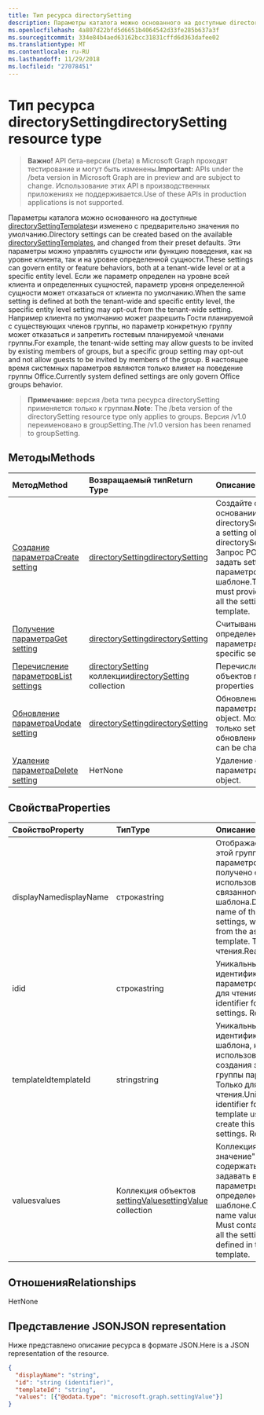 ```yaml
---
title: Тип ресурса directorySetting
description: Параметры каталога можно основанного на доступные directorySettingTemplates и изменено с предварительно значения по умолчанию. Эти параметры можно управлять сущности или функцию поведения, как на уровне клиента, так и на уровне определенной сущности. Если же параметр определен на уровне всей клиента и определенных сущностей, параметр уровня определенной сущности может отказаться от клиента по умолчанию.  Например клиента по умолчанию может разрешить Гости планируемой с существующих членов группы, но параметр конкретную группу может отказаться и запретить гостевым планируемой членами группы. В настоящее время системных параметров являются только влияет на поведение группы Office.
ms.openlocfilehash: 4a807d22bfd5d6651b4064542d33fe285b637a3f
ms.sourcegitcommit: 334e84b4aed63162bcc31831cffd6d363dafee02
ms.translationtype: MT
ms.contentlocale: ru-RU
ms.lasthandoff: 11/29/2018
ms.locfileid: "27078451"
---
```

# <a name="directorysetting-resource-type"></a><span data-ttu-id="1f025-107">Тип ресурса directorySetting</span><span class="sxs-lookup"><span data-stu-id="1f025-107">directorySetting resource type</span></span>

> <span data-ttu-id="1f025-108">**Важно!** API бета-версии (/beta) в Microsoft Graph проходят тестирование и могут быть изменены.</span><span class="sxs-lookup"><span data-stu-id="1f025-108">**Important:** APIs under the /beta version in Microsoft Graph are in preview and are subject to change.</span></span> <span data-ttu-id="1f025-109">Использование этих API в производственных приложениях не поддерживается.</span><span class="sxs-lookup"><span data-stu-id="1f025-109">Use of these APIs in production applications is not supported.</span></span>

<span data-ttu-id="1f025-110">Параметры каталога можно основанного на доступные [directorySettingTemplates](directorysettingtemplate.md)и изменено с предварительно значения по умолчанию.</span><span class="sxs-lookup"><span data-stu-id="1f025-110">Directory settings can be created based on the available [directorySettingTemplates](directorysettingtemplate.md), and changed from their preset defaults.</span></span> <span data-ttu-id="1f025-111">Эти параметры можно управлять сущности или функцию поведения, как на уровне клиента, так и на уровне определенной сущности.</span><span class="sxs-lookup"><span data-stu-id="1f025-111">These settings can govern entity or feature behaviors, both at a tenant-wide level or at a specific entity level.</span></span> <span data-ttu-id="1f025-112">Если же параметр определен на уровне всей клиента и определенных сущностей, параметр уровня определенной сущности может отказаться от клиента по умолчанию.</span><span class="sxs-lookup"><span data-stu-id="1f025-112">When the same setting is defined at both the tenant-wide and specific entity level, the specific entity level setting may opt-out from the tenant-wide setting.</span></span>  <span data-ttu-id="1f025-113">Например клиента по умолчанию может разрешить Гости планируемой с существующих членов группы, но параметр конкретную группу может отказаться и запретить гостевым планируемой членами группы.</span><span class="sxs-lookup"><span data-stu-id="1f025-113">For example, the tenant-wide setting may allow guests to be invited by existing members of groups, but a specific group setting may opt-out and not allow guests to be invited by members of the group.</span></span> <span data-ttu-id="1f025-114">В настоящее время системных параметров являются только влияет на поведение группы Office.</span><span class="sxs-lookup"><span data-stu-id="1f025-114">Currently system defined settings are only govern Office groups behavior.</span></span>

> <span data-ttu-id="1f025-115">**Примечание**: версия /beta типа ресурса directorySetting применяется только к группам.</span><span class="sxs-lookup"><span data-stu-id="1f025-115">**Note**: The /beta version of the directorySetting resource type only applies to groups.</span></span> <span data-ttu-id="1f025-116">Версия /v1.0 переименовано в groupSetting.</span><span class="sxs-lookup"><span data-stu-id="1f025-116">The /v1.0 version has been renamed to groupSetting.</span></span>

## <a name="methods"></a><span data-ttu-id="1f025-117">Методы</span><span class="sxs-lookup"><span data-stu-id="1f025-117">Methods</span></span>

| <span data-ttu-id="1f025-118">Метод</span><span class="sxs-lookup"><span data-stu-id="1f025-118">Method</span></span>           | <span data-ttu-id="1f025-119">Возвращаемый тип</span><span class="sxs-lookup"><span data-stu-id="1f025-119">Return Type</span></span>    |<span data-ttu-id="1f025-120">Описание</span><span class="sxs-lookup"><span data-stu-id="1f025-120">Description</span></span>|
|:---------------|:--------|:----------|
|[<span data-ttu-id="1f025-121">Создание параметра</span><span class="sxs-lookup"><span data-stu-id="1f025-121">Create setting</span></span>](../api/directorysetting-post-settings.md) | [<span data-ttu-id="1f025-122">directorySetting</span><span class="sxs-lookup"><span data-stu-id="1f025-122">directorySetting</span></span>](directorysetting.md) |<span data-ttu-id="1f025-123">Создайте объект параметр на основании directorySettingTemplate.</span><span class="sxs-lookup"><span data-stu-id="1f025-123">Create a setting object based on a directorySettingTemplate.</span></span> <span data-ttu-id="1f025-124">Запрос POST необходимо задать settingValues для всех параметров, определенных в шаблоне.</span><span class="sxs-lookup"><span data-stu-id="1f025-124">The POST request must provide settingValues for all the settings defined in the template.</span></span>|
|[<span data-ttu-id="1f025-125">Получение параметра</span><span class="sxs-lookup"><span data-stu-id="1f025-125">Get setting</span></span>](../api/directorysetting-get.md) | [<span data-ttu-id="1f025-126">directorySetting</span><span class="sxs-lookup"><span data-stu-id="1f025-126">directorySetting</span></span>](directorysetting.md) |<span data-ttu-id="1f025-127">Считывание свойств определенного объекта параметра.</span><span class="sxs-lookup"><span data-stu-id="1f025-127">Read properties of a specific setting object.</span></span>|
|[<span data-ttu-id="1f025-128">Перечисление параметров</span><span class="sxs-lookup"><span data-stu-id="1f025-128">List settings</span></span>](../api/directorysetting-list.md) | <span data-ttu-id="1f025-129">[directorySetting](directorysetting.md) коллекции</span><span class="sxs-lookup"><span data-stu-id="1f025-129">[directorySetting](directorysetting.md) collection</span></span> |<span data-ttu-id="1f025-130">Перечисление свойств всех объектов параметра.</span><span class="sxs-lookup"><span data-stu-id="1f025-130">List properties of all setting objects.</span></span>|
|[<span data-ttu-id="1f025-131">Обновление параметра</span><span class="sxs-lookup"><span data-stu-id="1f025-131">Update setting</span></span>](../api/directorysetting-update.md) | [<span data-ttu-id="1f025-132">directorySetting</span><span class="sxs-lookup"><span data-stu-id="1f025-132">directorySetting</span></span>](directorysetting.md)  |<span data-ttu-id="1f025-133">Обновление объекта параметра.</span><span class="sxs-lookup"><span data-stu-id="1f025-133">Update a setting object.</span></span> <span data-ttu-id="1f025-134">Можно изменить только settingValues в обновление.</span><span class="sxs-lookup"><span data-stu-id="1f025-134">Only settingValues can be changed in an update.</span></span>|
|[<span data-ttu-id="1f025-135">Удаление параметра</span><span class="sxs-lookup"><span data-stu-id="1f025-135">Delete setting</span></span>](../api/directorysetting-delete.md) | <span data-ttu-id="1f025-136">Нет</span><span class="sxs-lookup"><span data-stu-id="1f025-136">None</span></span> |<span data-ttu-id="1f025-137">Удаление объекта параметра.</span><span class="sxs-lookup"><span data-stu-id="1f025-137">Delete a setting object.</span></span> |

## <a name="properties"></a><span data-ttu-id="1f025-138">Свойства</span><span class="sxs-lookup"><span data-stu-id="1f025-138">Properties</span></span>
| <span data-ttu-id="1f025-139">Свойство</span><span class="sxs-lookup"><span data-stu-id="1f025-139">Property</span></span>     | <span data-ttu-id="1f025-140">Тип</span><span class="sxs-lookup"><span data-stu-id="1f025-140">Type</span></span>   |<span data-ttu-id="1f025-141">Описание</span><span class="sxs-lookup"><span data-stu-id="1f025-141">Description</span></span>|
|:---------------|:--------|:----------|
|<span data-ttu-id="1f025-142">displayName</span><span class="sxs-lookup"><span data-stu-id="1f025-142">displayName</span></span>|<span data-ttu-id="1f025-143">строка</span><span class="sxs-lookup"><span data-stu-id="1f025-143">string</span></span>|<span data-ttu-id="1f025-144">Отображаемое имя этой группы параметров, которое получено с использованием связанного шаблона.</span><span class="sxs-lookup"><span data-stu-id="1f025-144">Display name of this group of settings, which comes from the associated template.</span></span> <span data-ttu-id="1f025-145">Только для чтения.</span><span class="sxs-lookup"><span data-stu-id="1f025-145">Read-only.</span></span>|
|<span data-ttu-id="1f025-146">id</span><span class="sxs-lookup"><span data-stu-id="1f025-146">id</span></span>|<span data-ttu-id="1f025-147">строка</span><span class="sxs-lookup"><span data-stu-id="1f025-147">string</span></span>| <span data-ttu-id="1f025-p108">Уникальный идентификатор этих параметров. Только для чтения.</span><span class="sxs-lookup"><span data-stu-id="1f025-p108">Unique identifier for these settings. Read-only.</span></span>|
|<span data-ttu-id="1f025-150">templateId</span><span class="sxs-lookup"><span data-stu-id="1f025-150">templateId</span></span>|<span data-ttu-id="1f025-151">string</span><span class="sxs-lookup"><span data-stu-id="1f025-151">string</span></span>| <span data-ttu-id="1f025-p109">Уникальный идентификатор шаблона, который использовался для создания этой группы параметров. Только для чтения.</span><span class="sxs-lookup"><span data-stu-id="1f025-p109">Unique identifier for the template used to create this group of settings. Read-only.</span></span>|
|<span data-ttu-id="1f025-154">values</span><span class="sxs-lookup"><span data-stu-id="1f025-154">values</span></span>|<span data-ttu-id="1f025-155">Коллекция объектов [settingValue](settingvalue.md)</span><span class="sxs-lookup"><span data-stu-id="1f025-155">[settingValue](settingvalue.md) collection</span></span>| <span data-ttu-id="1f025-p110">Коллекция пар "имя-значение". Должно содержать и задавать все параметры, определенные в шаблоне.</span><span class="sxs-lookup"><span data-stu-id="1f025-p110">Collection of name value pairs. Must contain and set all the settings defined in the template.</span></span>|

## <a name="relationships"></a><span data-ttu-id="1f025-158">Отношения</span><span class="sxs-lookup"><span data-stu-id="1f025-158">Relationships</span></span>
<span data-ttu-id="1f025-159">Нет</span><span class="sxs-lookup"><span data-stu-id="1f025-159">None</span></span>


## <a name="json-representation"></a><span data-ttu-id="1f025-160">Представление JSON</span><span class="sxs-lookup"><span data-stu-id="1f025-160">JSON representation</span></span>

<span data-ttu-id="1f025-161">Ниже представлено описание ресурса в формате JSON.</span><span class="sxs-lookup"><span data-stu-id="1f025-161">Here is a JSON representation of the resource.</span></span>

<!-- {
  "blockType": "resource",
  "optionalProperties": [

  ],
  "@odata.type": "microsoft.graph.directorySetting"
}-->

```json
{
  "displayName": "string",
  "id": "string (identifier)",
  "templateId": "string",
  "values": [{"@odata.type": "microsoft.graph.settingValue"}]
}

```

<!-- uuid: 8fcb5dbc-d5aa-4681-8e31-b001d5168d79
2015-10-25 14:57:30 UTC -->
<!-- {
  "type": "#page.annotation",
  "description": "directorySetting resource",
  "keywords": "",
  "section": "documentation",
  "tocPath": ""
}-->